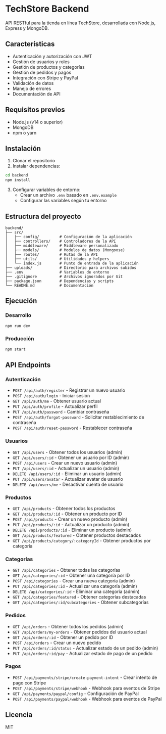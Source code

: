 # TechStore Backend

API RESTful para la tienda en línea TechStore, desarrollada con Node.js, Express y MongoDB.

## Características

- Autenticación y autorización con JWT
- Gestión de usuarios y roles
- Gestión de productos y categorías
- Gestión de pedidos y pagos
- Integración con Stripe y PayPal
- Validación de datos
- Manejo de errores
- Documentación de API

## Requisitos previos

- Node.js (v14 o superior)
- MongoDB
- npm o yarn

## Instalación

1. Clonar el repositorio
2. Instalar dependencias:

```bash
cd backend
npm install
```

3. Configurar variables de entorno:
   - Crear un archivo `.env` basado en `.env.example`
   - Configurar las variables según tu entorno

## Estructura del proyecto

```
backend/
├── src/
│   ├── config/         # Configuración de la aplicación
│   ├── controllers/    # Controladores de la API
│   ├── middleware/     # Middleware personalizado
│   ├── models/         # Modelos de datos (Mongoose)
│   ├── routes/         # Rutas de la API
│   ├── utils/          # Utilidades y helpers
│   └── index.js        # Punto de entrada de la aplicación
├── uploads/            # Directorio para archivos subidos
├── .env                # Variables de entorno
├── .gitignore          # Archivos ignorados por Git
├── package.json        # Dependencias y scripts
└── README.md           # Documentación
```

## Ejecución

### Desarrollo

```bash
npm run dev
```

### Producción

```bash
npm start
```

## API Endpoints

### Autenticación

- `POST /api/auth/register` - Registrar un nuevo usuario
- `POST /api/auth/login` - Iniciar sesión
- `GET /api/auth/me` - Obtener usuario actual
- `PUT /api/auth/profile` - Actualizar perfil
- `PUT /api/auth/password` - Cambiar contraseña
- `POST /api/auth/forgot-password` - Solicitar restablecimiento de contraseña
- `POST /api/auth/reset-password` - Restablecer contraseña

### Usuarios

- `GET /api/users` - Obtener todos los usuarios (admin)
- `GET /api/users/:id` - Obtener un usuario por ID (admin)
- `POST /api/users` - Crear un nuevo usuario (admin)
- `PUT /api/users/:id` - Actualizar un usuario (admin)
- `DELETE /api/users/:id` - Eliminar un usuario (admin)
- `PUT /api/users/avatar` - Actualizar avatar de usuario
- `DELETE /api/users/me` - Desactivar cuenta de usuario

### Productos

- `GET /api/products` - Obtener todos los productos
- `GET /api/products/:id` - Obtener un producto por ID
- `POST /api/products` - Crear un nuevo producto (admin)
- `PUT /api/products/:id` - Actualizar un producto (admin)
- `DELETE /api/products/:id` - Eliminar un producto (admin)
- `GET /api/products/featured` - Obtener productos destacados
- `GET /api/products/category/:categoryId` - Obtener productos por categoría

### Categorías

- `GET /api/categories` - Obtener todas las categorías
- `GET /api/categories/:id` - Obtener una categoría por ID
- `POST /api/categories` - Crear una nueva categoría (admin)
- `PUT /api/categories/:id` - Actualizar una categoría (admin)
- `DELETE /api/categories/:id` - Eliminar una categoría (admin)
- `GET /api/categories/featured` - Obtener categorías destacadas
- `GET /api/categories/:id/subcategories` - Obtener subcategorías

### Pedidos

- `GET /api/orders` - Obtener todos los pedidos (admin)
- `GET /api/orders/my-orders` - Obtener pedidos del usuario actual
- `GET /api/orders/:id` - Obtener un pedido por ID
- `POST /api/orders` - Crear un nuevo pedido
- `PUT /api/orders/:id/status` - Actualizar estado de un pedido (admin)
- `PUT /api/orders/:id/pay` - Actualizar estado de pago de un pedido

### Pagos

- `POST /api/payments/stripe/create-payment-intent` - Crear intento de pago con Stripe
- `POST /api/payments/stripe/webhook` - Webhook para eventos de Stripe
- `GET /api/payments/paypal/config` - Configuración de PayPal
- `POST /api/payments/paypal/webhook` - Webhook para eventos de PayPal

## Licencia

MIT
